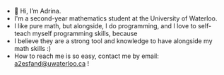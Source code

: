 - 👋 Hi, I’m Adrina. 
- I'm a second-year mathematics student at the University of Waterloo. 
- I like pure math, but alongside, I do programming, and I love to self-teach myself programming skills, because
- I believe they are a strong tool and knowledge to have alongside my math skills :)
- How to reach me is so easy, contact me by email: a2esfand@uwaterloo.ca !

<!---
Adrinaesf/Adrinaesf is a ✨ special ✨ repository because its `README.md` (this file) appears on your GitHub profile.
You can click the Preview link to take a look at your changes.
--->
